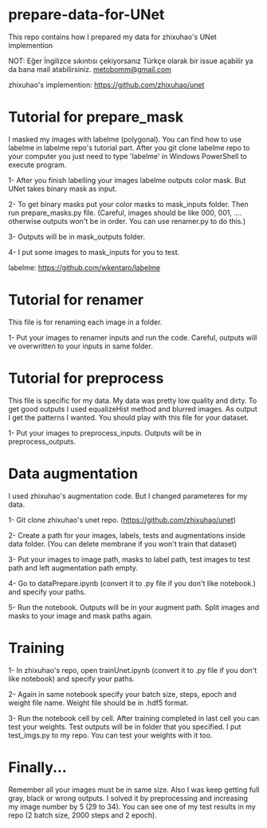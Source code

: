 # prepare-data-for-UNet
This repo contains how I prepared my data for zhixuhao's UNet implemention

NOT: Eğer İngilizce sıkıntısı çekiyorsanız Türkçe olarak bir issue açabilir ya da bana mail atabilirsiniz. metobomm@gmail.com

zhixuhao's implemention: https://github.com/zhixuhao/unet

# Tutorial for prepare_mask
I masked my images with labelme (polygonal). You can find how to use labelme in labelme repo's tutorial part.
After you git clone labelme repo to your computer you just need to type 'labelme' in Windows PowerShell to execute program.

1- After you finish labelling your images labelme outputs color mask. But UNet takes binary mask as input.

2- To get binary masks put your color masks to mask_inputs folder. Then run prepare_masks.py file. (Careful, images should be like 000, 001, .... otherwise outputs won't be in order. You can use renamer.py to do this.)

3- Outputs will be in mask_outputs folder. 

4- I put some images to mask_inputs for you to test.

labelme: https://github.com/wkentaro/labelme

# Tutorial for renamer
This file is for renaming each image in a folder.

1- Put your images to renamer inputs and run the code. Careful, outputs will ve overwritten to your inputs in same folder.

# Tutorial for preprocess
This file is specific for my data. My data was pretty low quality and dirty. To get good outputs I used equalizeHist method and blurred images. As output I get the patterns I wanted. You should play with this file for your dataset.

1- Put your images to preprocess_inputs. Outputs will be in preprocess_outputs.

# Data augmentation 
I used zhixuhao's augmentation code. But I changed parameteres for my data.

1- Git clone zhixuhao's unet repo. (https://github.com/zhixuhao/unet)

2- Create a path for your images, labels, tests and augmentations inside data folder. (You can delete membrane if you won't train that dataset)

3- Put your images to image path, masks to label path, test images to test path and left augmentation path empty.

4- Go to dataPrepare.ipynb (convert it to .py file if you don't like notebook.) and specify your paths.

5- Run the notebook. Outputs will be in your augment path. Split images and masks to your image and mask paths again.

# Training 

1- In zhixuhao's repo, open trainUnet.ipynb (convert it to .py file if you don't like notebook) and specify your paths.

2- Again in same notebook specify your batch size, steps, epoch and weight file name. Weight file should be in .hdf5 format.

3- Run the notebook cell by cell. After training completed in last cell you can test your weights. Test outputs will be in folder that you specified. I put test_imgs.py to my repo. You can test your weights with it too.

# Finally...
Remember all your images must be in same size. Also I was keep getting full gray, black or wrong outputs. I solved it by preprocessing and increasing my image number by 5 (29 to 34). You can see one of my test results in my repo (2 batch size, 2000 steps and 2 epoch).


